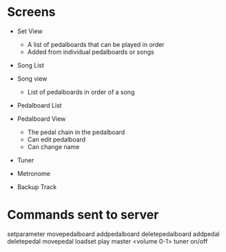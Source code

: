 # Screens
- Set View
    - A list of pedalboards that can be played in order
    - Added from individual pedalboards or songs

- Song List

- Song view
    - List of pedalboards in order of a song

- Pedalboard List

- Pedalboard View
    - The pedal chain in the pedalboard
    - Can edit pedalboard
    - Can change name


- Tuner

- Metronome

- Backup Track

# Commands sent to server
setparameter <pedalboard index> <pedal index> <parameter value>
movepedalboard <src index> <dest index>
addpedalboard <pedalboard stringified>
deletepedalboard <pedalboard index>
addpedal <pedalboard index> <pedal stringified>
deletepedal <pedalboard index> <pedal index>
movepedal <pedalboard index> <src index> <dest index>
loadset <pedalboardset stringified>
play <pedalboard index>
master <volume 0-1>
tuner on/off